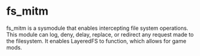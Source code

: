 # fs_mitm
fs_mitm is a sysmodule that enables intercepting file system operations. This module can log, deny, delay, replace, or redirect any request made to the filesystem. It enables LayeredFS to function, which allows for game mods.

